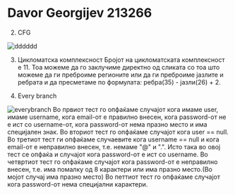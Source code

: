 # Davor Georgijev 213266

2. CFG

![dddddd](https://github.com/davorgeorgijev/SI_2023_lab2_213266/assets/130248752/312d95d1-2ffd-490e-ab83-de9f7775ad4c)

3. Цикломатска комплексност
Бројот на цикломатската комплексност е 11. Тоа можеме да го заклучиме директно од сликата со тоа што можеме да ги преброиме регионите или да ги преброиме јазлите и ребрата и да пресметаме по формулата: ребра(35) - јазли(26) + 2.

4. Every branch 

![everybranch](https://github.com/davorgeorgijev/SI_2023_lab2_213266/assets/130248752/6af3c933-7725-4f72-b4c3-c244b269b55f)
Во првиот тест го опфаќаме случајот кога имаме user, имаме username, кога email-от е правилно внесен, кога password-от не е ист со username-от, кога password-от нема празно место и има специјален знак.
Во вториот тест го опфаќаме случајот кога user == null.
Во третиот тест ги опфаќаме случаевите кога username == null и кога email-от е неправилно внесен, т.е. немаме "@" и ".". Исто така во овој тест се опфаќа и случајот кога password-от е ист со username.
Во четвртиот тест го опфаќаме случајот кога password-от е неправилно внесен, т.е. има помалку од 8 карактери или има празно место.(Во мојот случај има празно место)
Во петтиот тест го опфаќаме случајот кога password-от нема специјални карактери.
